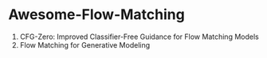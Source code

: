 # Awesome-Flow-Matching

1. CFG-Zero: Improved Classifier-Free Guidance for Flow Matching Models
2. Flow Matching for Generative Modeling
